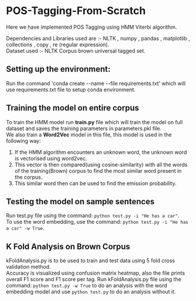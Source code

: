 # POS-Tagging-From-Scratch
Here we have implemented POS Tagging using HMM Viterbi algorithm.

Dependencies and Libraries used are :- 
NLTK , numpy , pandas , matplotlib , collections , copy , re (regular expression).  
Dataset used :- NLTK Corpus brown universal tagged set.

## Setting up the environment:
Run the command 'conda create --name <env> --file requirements.txt' which will use requirements.txt file to setup conda environment.

## Training the model on entire corpus
To train the HMM model run **train.py** file which will train the model on full dataset and saves the training parameters in parameters.pkl file.  
We also train a **Word2Vec** model in this file, this model is used in the following way:  
1. If the HMM algorithm encounters an unknown word, the unknown word is vectorised using word2vec.  
2. This vector is then compared(using cosine-similarity) with all the words of the training(Brown) corpus to find the most similar word present in the corpus.  
3. This similar word then can be used to find the emission probability.

## Testing the model on sample sentences
Run test.py file using the command: `python test.py -i "He has a car"`.  
To use the word embedding, use the command: `python test.py -i "He has a car" -w True`.

## K Fold Analysis on Brown Corpus
kFoldAnalysis.py is to be used to train and test data using 5 fold cross validation method.  
Accuracy is visualized using confusion matrix heatmap, also the file prints overall F1 score and F1 score per tag.
Run kFoldAnalysis.py file using the command: `python test.py -w True` to do an analysis with the word embedding model and use `python test.py` to do an analysis without it.